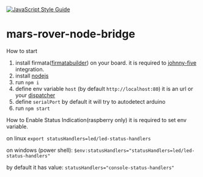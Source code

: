 [![JavaScript Style Guide](https://img.shields.io/badge/code_style-standard-brightgreen.svg)](https://standardjs.com)

# mars-rover-node-bridge

How to start

1. install firmata([firmatabuilder](http://firmatabuilder.com/)) on your board. it is required to [johnny-five](http://johnny-five.io/platform-support/#arduino-uno) integration.
1. install [nodejs](https://nodejs.org/en/)
1. run `npm i`
1. define env variable `host` (by default `http://localhost:80`) it is an url or your [dispatcher](https://github.com/spaceshipyard/mars-rover-dispatcher)
1. define `serialPort` by default it will try to autodetect arduino
1. run `npm start`

How to Enable Status Indication(raspberry only)
it is required to set env variable.

on linux
`export statusHandlers=led/led-status-handlers`

on windows (power shell):
`$env:statusHandlers="statusHandlers=led/led-status-handlers"`

by default it has value:
`statusHandlers="console-status-handlers"`